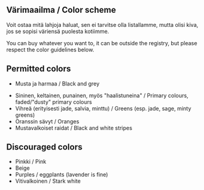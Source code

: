 ## Värimaailma / Color scheme

Voit ostaa mitä lahjoja haluat, sen ei tarvitse olla listallamme, mutta olisi kiva, jos se sopisi väriensä puolesta kotiimme.

You can buy whatever you want to, it can be outside the registry,  but please respect the color guidelines below.

## Permitted colors

- Musta ja harmaa / Black and grey


<div class="box blue"></div><div class="box purple"></div>


- Sininen, keltainen, punainen, myös "haalistuneina" / Primary colours, faded/"dusty" primary colours
- Vihreä (erityisesti jade, salvia, minttu) / Greens (esp. jade, sage, minty greens)
- Oranssin sävyt / Oranges
- Mustavalkoiset raidat / Black and white stripes

## Discouraged colors

- Pinkki / Pink
- Beige
- Purples / eggplants (lavender is fine)
- Vitivalkoinen / Stark white


